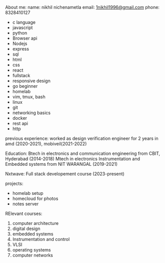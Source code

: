 About me:
name: nikhil nichenametla
email: 1nikhil1996@gmail.com
phone: 8328410127

* c language
* javascript
* python
* Browser api
* Nodejs
* express
* sql
* html
* css
* react
* fullstack
* responsive design
* go beginner
* homelab
* vim, tmux, bash
* linux
* git
* networking basics
* docker
* rest api
* http

previous experience:
worked as design verification engineer for 2 years in amd (2020-2021), mobiveil(2021-2022)

Education:
Btech in electronics and communication engineering from CBIT, Hyderabad (2014-2018)
Mtech in electronics Instrumentation and Embedded systems from NIT WARANGAL (2019-2021)

Nxtwave:
Full stack developement course (2023-present)

projects:
* homelab setup
* homecloud for photos
* notes server

RElevant courses:
1. computer architecture
2. digital design
3. embedded systems
4. Instrumentation and control
5. VLSI
6. operating systems
7. computer networks
